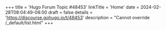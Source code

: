 +++
title = 'Hugo Forum Topic #48453'
linkTitle = 'Home'
date = 2024-02-28T08:04:49-08:00
draft = false
details = 'https://discourse.gohugo.io/t/48453'
description = "Cannot override /_default/list.html"
+++
